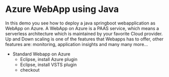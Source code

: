 # Azure WebApp using Java

In this demo you see how to deploy a java springboot webapplication as WebApp on Azure.
A WebApp on Azure is a PAAS service, which means a serverless architecture which is maintained by your favorite Cloud provider.
Up and Down scaling is one of the features that Webapps has to offer, other features are: monitoring, application insights and many many more...

- Standard Webapp on Azure
  - Eclipse, install Azure plugin
  - Eclipse, install VSTS plugin
  - checkout

